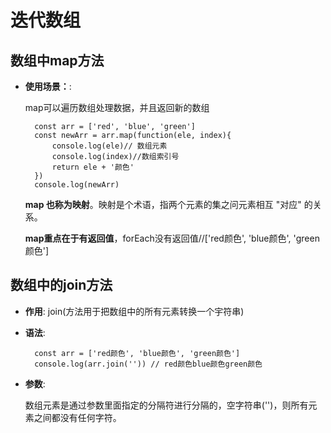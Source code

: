 # 迭代数组

## 数组中map方法

* **使用场景：**:

    map可以遍历数组处理数据，并且返回新的数组

        const arr = ['red', 'blue', 'green']
        const newArr = arr.map(function(ele, index){
            console.log(ele)// 数组元素
            console.log(index)//数组索引号
            return ele + '颜色'
        })
        console.log(newArr)

    **map 也称为映射**。映射是个术语，指两个元素的集之问元素相互 "对应" 的关系。

    **map重点在于有返回值**，forEach没有返回值//['red颜色', 'blue颜色', 'green颜色']

## 数组中的join方法

* **作用**:
    join(方法用于把数组中的所有元素转换一个宇符串)

* **语法**:

        const arr = ['red颜色', 'blue颜色', 'green颜色']
        console.log(arr.join('')) // red颜色blue颜色green颜色    

* **参数**:

    数组元素是通过参数里面指定的分隔符进行分隔的，空字符串('')，则所有元素之间都没有任何字符。

